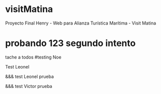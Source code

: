# visitMatina

Proyecto Final Henry - Web para Alianza Turística Marítima - Visit Matina

probando 123
segundo intento
=======



tache a todos
#testing Noe

Test Leonel



&&& test Leonel prueba

&&& test Victor prueba